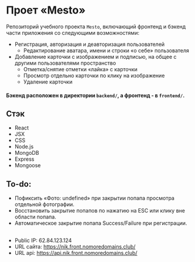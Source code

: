 # Проет «Mesto»  
Репозиторий учебного проекта `Mesto`, включающий фронтенд и бэкенд части приложения со следующими возможностями:  
* Регистрация, авторизация и деавторизация пользователей  
  * Редактирование аватара, имени и строки «о себе» пользователя
* Добавление карточки с изображением и подписью, на общее с другими пользователями пространство
  * Отметка/снятие отметки «лайка» с карточки
  * Просмотр отдельно карточки по клику на изображение
  * Удаление карточки  
#### Бэкенд расположен в директории `backend/`, а фронтенд - в `frontend/`.  
## Стэк
* React 
* JSX
* CSS 
* Node.js 
* MongoDB 
* Express 
* Mongoose

## To-do:
* Пофиксить «Фото: undefined» при закрытии попапа просмотра отдельной фотографии.
* Восстановить закрытие попапов по нажатию на ESC или клику вне области попапа.
* Автоматическое закрытие попапа Success/Failure при регистрации.  
  
##  
* Public IP: 62.84.123.124  
* URL сайта: https://nik.front.nomoredomains.club/  
* URL api: https://api.nik.front.nomoredomains.club/  
